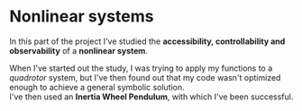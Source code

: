 # Nonlinear systems

In this part of the project I've studied the **accessibility, controllability and
observability** of a **nonlinear system**.

When I've started out the study, I was trying to apply my functions to a 
*quadrotor* system, but I've then found out that my code wasn't optimized enough 
to achieve a general symbolic solution.\
I've then used an **Inertia Wheel Pendulum**, with which I've been successful.